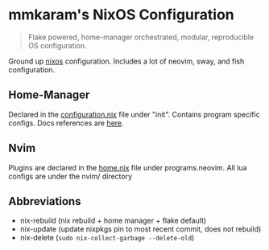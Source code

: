 # mmkaram's NixOS Configuration
> Flake powered, home-manager orchestrated, modular, reproducible OS configuration.

Ground up [nixos](https://www.nixos.org) configuration. Includes a lot of neovim, sway, and fish configuration.

<!-- TOC -->

<!-- - [Home Manager](#Home-Manager) -->
<!-- - [Nvim](#Nvim) -->
<!-- - [Abbreviations](#Abbreviations) -->

<!-- /TOC -->

## Home-Manager

Declared in the [configuration.nix](configuration.nix) file under "init". Contains program specific configs. Docs references are [here](https://home-manager-options.extranix.com).

## Nvim

Plugins are declared in the [home.nix](home.nix) file under programs.neovim. All lua configs are under the nvim/ directory

## Abbreviations
- nix-rebuild (nix rebuild + home manager + flake default)
- nix-update (update nixpkgs pin to most recent commit, does not rebuild)
- nix-delete (`sudo nix-collect-garbage --delete-old`)

